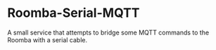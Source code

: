 # Roomba-Serial-MQTT
A small service that attempts to bridge some MQTT commands to the Roomba with a serial cable.
